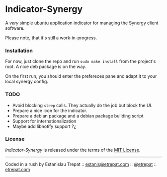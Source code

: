 # Indicator-Synergy

A *very* simple ubuntu application indicator for managing the Synergy
client software.

Please note, that it's still a work-in-progress.

### Installation

For now, just clone the repo and run `sudo make install` from the project's root. A nice
deb package is on the way.

On the first run, you should enter the prefereces pane and adapt it to your local
synergy config.

### TODO

* Avoid blocking `sleep` calls. They actually do the job but block the UI.
* Prepare a nice icon for the indicator.
* Prepare a debian package and a debian package building script
* Support for internationalization
* Maybe add libnotify support ?¿

### License

*Indicator-Synergy* is released under the terms of the
[MIT License](http://www.opensource.org/licenses/mit-license.php).

---

Coded in a rush by Estanislau Trepat :: estanis@etrepat.com :: [@etrepat](http://twitter.com/etrepat) :: [etrepat.com](http://etrepat.com)
